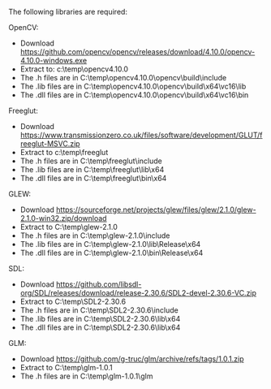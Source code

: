 The following libraries are required:

OpenCV:
- Download https://github.com/opencv/opencv/releases/download/4.10.0/opencv-4.10.0-windows.exe
- Extract to: c:\temp\opencv4.10.0
- The .h files are in C:\temp\opencv4.10.0\opencv\build\include
- The .lib files are in C:\temp\opencv4.10.0\opencv\build\x64\vc16\lib
- The .dll files are in C:\temp\opencv4.10.0\opencv\build\x64\vc16\bin

Freeglut:
- Download https://www.transmissionzero.co.uk/files/software/development/GLUT/freeglut-MSVC.zip
- Extract to c:\temp\freeglut
- The .h files are in C:\temp\freeglut\include
- The .lib files are in C:\temp\freeglut\lib\x64
- The .dll files are in C:\temp\freeglut\bin\x64

GLEW:
- Download https://sourceforge.net/projects/glew/files/glew/2.1.0/glew-2.1.0-win32.zip/download
- Extract to C:\temp\glew-2.1.0
- The .h files are in C:\temp\glew-2.1.0\include
- The .lib files are in C:\temp\glew-2.1.0\lib\Release\x64
- The .dll files are in C:\temp\glew-2.1.0\bin\Release\x64

SDL:
- Download https://github.com/libsdl-org/SDL/releases/download/release-2.30.6/SDL2-devel-2.30.6-VC.zip
- Extract to C:\temp\SDL2-2.30.6
- The .h files are in C:\temp\SDL2-2.30.6\include
- The .lib files are in C:\temp\SDL2-2.30.6\lib\x64
- The .dll files are in C:\temp\SDL2-2.30.6\lib\x64

GLM:
- Download https://github.com/g-truc/glm/archive/refs/tags/1.0.1.zip
- Extract to C:\temp\glm-1.0.1
- The .h files are in C:\temp\glm-1.0.1\glm
